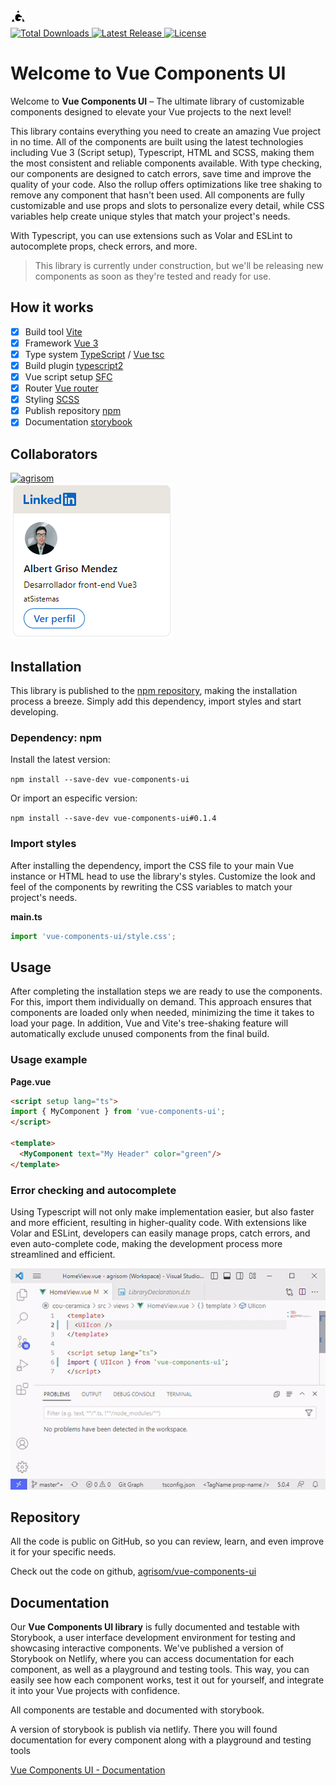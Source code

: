 <a href="https://github.com/agrisom" title="agrisom" target="_blank">
  <img src="public/agrisom-logo-min.svg" alt="agrisom" style="max-width: 500px" />
</a>

<br>

<a href="https://www.npmjs.com/package/vue-components-ui" title="Total Downloads">
  <img src="https://img.shields.io/npm/dt/vue-components-ui.svg" alt="Total Downloads" />
</a> 
<a href="https://www.npmjs.com/package/vue-components-ui?activeTab=versions" title="Latest Release">
  <img src="https://img.shields.io/npm/v/vue-components-ui.svg" alt="Latest Release" />
</a> 
<a href="https://github.com/agrisom/vue-components-ui/blob/master/LICENSE" title="License">
  <img src="https://img.shields.io/npm/l/vue-components-ui.svg" alt="License" />
</a>

# Welcome to Vue Components UI

Welcome to **Vue Components UI** – The ultimate library of customizable components designed to elevate your Vue projects to the next level!

This library contains everything you need to create an amazing Vue project in no time. All of the components are built using the latest technologies including Vue 3 (Script setup), Typescript, HTML and SCSS, making them the most consistent and reliable components available. With type checking, our components are designed to catch errors, save time and improve the quality of your code. Also the rollup offers optimizations like tree shaking to remove any component that hasn't been used.
All components are fully customizable and use props and slots to personalize every detail, while CSS variables help create unique styles that match your project's needs. 

With Typescript, you can use extensions such as Volar and ESLint to autocomplete props, check errors, and more.

> This library is currently under construction, but we'll be releasing new components as soon as they're tested and ready for use.

## How it works

- [x] Build tool [Vite](https://vitejs.dev/)
- [x] Framework [Vue 3](https://vuejs.org/)
- [x] Type system [TypeScript](https://www.typescriptlang.org/) / [Vue tsc](https://github.com/vuejs/language-tools)
- [x] Build plugin [typescript2](https://github.com/ezolenko/rollup-plugin-typescript2)
- [x] Vue script setup [SFC](https://vuejs.org/api/sfc-script-setup.html)
- [x] Router [Vue router](https://router.vuejs.org/)
- [x] Styling [SCSS](https://sass-lang.com/)
- [x] Publish repository [npm](https://www.npmjs.com/package/vue-components-ui)
- [x] Documentation [storybook](https://storybook.js.org/)

## Collaborators

<a href="https://github.com/agrisom" title="agrisom">
  <img src="https://s.gravatar.com/avatar/fca9ce1022597e46e338155fbee56a4d?s=80" alt="agrisom" />
</a>
<br>
<a href="https://es.linkedin.com/in/albert-griso-mendez" target="_blank">
  <img src="public/linkedin.png" alt="Linkedin - Albert Griso Mendez" />
</a>

## Installation

This library is published to the [npm repository](https://www.npmjs.com/package/vue-components-ui), making the installation process a breeze. Simply add this dependency, import styles and start developing.

### Dependency: npm

Install the latest version:

`npm install --save-dev vue-components-ui`

Or import an especific version:

`npm install --save-dev vue-components-ui#0.1.4`

### Import styles

After installing the dependency, import the CSS file to your main Vue instance or HTML head to use the library's styles.
Customize the look and feel of the components by rewriting the CSS variables to match your project's needs.

**main.ts**

```ts
import 'vue-components-ui/style.css';
```

## Usage

After completing the installation steps we are ready to use the components.
For this, import them individually on demand. This approach ensures that components are loaded only when needed, minimizing the time it takes to load your page. In addition, Vue and Vite's tree-shaking feature will automatically exclude unused components from the final build.

### Usage example

**Page.vue**

```html
<script setup lang="ts">
import { MyComponent } from 'vue-components-ui';
</script>

<template>
  <MyComponent text="My Header" color="green"/>
</template>
```

### Error checking and autocomplete

Using Typescript will not only make implementation easier, but also faster and more efficient, resulting in higher-quality code.
With extensions like Volar and ESLint, developers can easily manage props, catch errors, and even auto-complete code, making the development process more streamlined and efficient.

<img src="public/typescript.gif" alt="typescript" />

## Repository

All the code is public on GitHub, so you can review, learn, and even improve it for your specific needs.

Check out the code on github, [agrisom/vue-components-ui](https://github.com/agrisom/vue-components-ui)

## Documentation

Our **Vue Components UI library** is fully documented and testable with Storybook, a user interface development environment for testing and showcasing interactive components. We've published a version of Storybook on Netlify, where you can access documentation for each component, as well as a playground and testing tools. This way, you can easily see how each component works, test it out for yourself, and integrate it into your Vue projects with confidence.

All components are testable and documented with storybook.

A version of storybook is publish via netlify. There you will found documentation for every component along with a playground and testing tools

[Vue Components UI - Documentation](https://vue-components-ui.netlify.app)